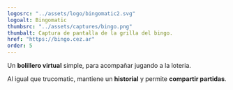 ```yaml
---
logosrc: "../assets/logo/bingomatic2.svg"
logoalt: Bingomatic
thumbsrc: "../assets/captures/bingo.png"
thumbalt: Captura de pantalla de la grilla del bingo.
href: "https://bingo.cez.ar"
order: 5
---
```


Un **bolillero virtual** simple, para acompañar jugando a la loteria.

Al igual que trucomatic, mantiene un **historial** y permite **compartir partidas**.
